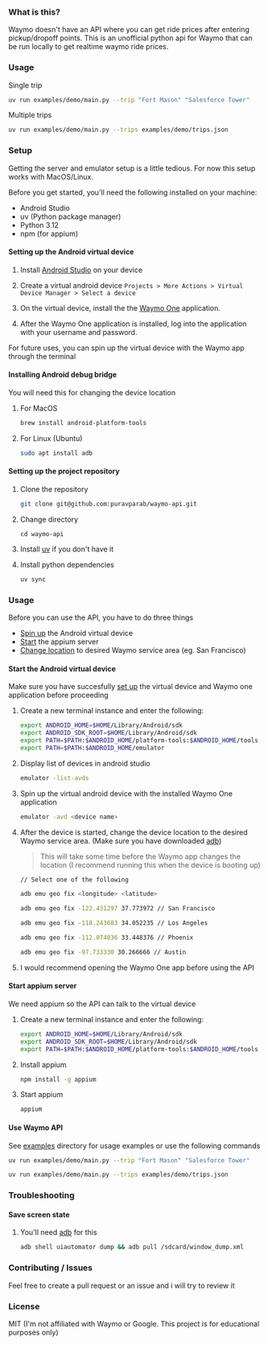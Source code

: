 ### What is this?

Waymo doesn't have an API where you can get ride prices after entering pickup/dropoff points. This is an unofficial python api for Waymo that can be run locally to get realtime waymo ride prices. 

### Usage

Single trip
```bash
uv run examples/demo/main.py --trip "Fort Mason" "Salesforce Tower"
```

Multiple trips
```bash
uv run examples/demo/main.py --trips examples/demo/trips.json
```

### Setup

Getting the server and emulator setup is a little tedious. For now this setup works with MacOS/Linux.

Before you get started, you'll need the following installed on your machine:

- Android Studio
- uv (Python package manager)
- Python 3.12
- npm (for appium)

#### Setting up the Android virtual device

1. Install [Android Studio](https://developer.android.com/studio) on your device

2. Create a virtual android device `Projects > More Actions > Virtual Device Manager > Select a device`

3. On the virtual device, install the the [Waymo One](https://play.google.com/store/apps/details?id=com.waymo.carapp) application.

4. After the Waymo One application is installed, log into the application with your username and password.

For future uses, you can spin up the virtual device with the Waymo app through the terminal

#### Installing Android debug bridge

You will need this for changing the device location 

1. For MacOS
	```bash
	brew install android-platform-tools
	```
2. For Linux (Ubuntu)
	```bash
	sudo apt install adb
	```

#### Setting up the project repository

1. Clone the repository
	```bash
	git clone git@github.com:puravparab/waymo-api.git
	```

2. Change directory
	```
	cd waymo-api
	```

3. Install [uv](https://docs.astral.sh/uv) if you don't have it

4. Install python dependencies
	```bash
	uv sync
	```

### Usage

Before you can use the API, you have to do three things
- [Spin up](#start-the-android-virtual-device) the Android virtual device
- [Start](#start-appium-server) the appium server
- [Change location](#start-the-android-virtual-device) to desired Waymo service area (eg. San Francisco)

#### Start the Android virtual device

Make sure you have succesfully [set up](#setting-up-the-android-virtual-device) the virtual device and Waymo one application before proceeding

1. Create a new terminal instance and enter the following:
	```bash
	export ANDROID_HOME=$HOME/Library/Android/sdk
	export ANDROID_SDK_ROOT=$HOME/Library/Android/sdk
	export PATH=$PATH:$ANDROID_HOME/platform-tools:$ANDROID_HOME/tools
	export PATH=$PATH:$ANDROID_HOME/emulator
	```

2. Display list of devices in android studio
	```bash
	emulator -list-avds
	```

3. Spin up the virtual android device with the installed Waymo One application
	```bash
	emulator -avd <device name>
	```

4. After the device is started, change the device location to the desired Waymo service area. (Make sure you have downloaded [adb](#installing-android-debug-bridge))
	> This will take some time before the Waymo app changes the location (I recommend running this when the device is booting up)

	```bash
	// Select one of the following

	adb emu geo fix <longitude> <latitude>

	adb emu geo fix -122.431297 37.773972 // San Francisco

	adb emu geo fix -118.243683 34.052235 // Los Angeles

	adb emu geo fix -112.074036 33.448376 // Phoenix

	adb emu geo fix -97.733330 30.266666 // Austin
	```

5. I would recommend opening the Waymo One app before using the API

#### Start appium server

We need appium so the API can talk to the virtual device

1. Create a new terminal instance and enter the following:
	```bash
	export ANDROID_HOME=$HOME/Library/Android/sdk
	export ANDROID_SDK_ROOT=$HOME/Library/Android/sdk
	export PATH=$PATH:$ANDROID_HOME/platform-tools:$ANDROID_HOME/tools
	```

2. Install appium
	```bash
	npm install -g appium
	```

3. Start appium
	```bash
	appium
	```

#### Use Waymo API

See [examples](./examples/) directory for usage examples or use the following commands
```bash
uv run examples/demo/main.py --trip "Fort Mason" "Salesforce Tower"
```
```bash
uv run examples/demo/main.py --trips examples/demo/trips.json
```


### Troubleshooting

#### Save screen state

1. You'll need [adb](#android-debug-bridge) for this
	```bash
	adb shell uiautomator dump && adb pull /sdcard/window_dump.xml
	```

### Contributing / Issues

Feel free to create a pull request or an issue and i will try to review it

### License

MIT (I'm not affiliated with Waymo or Google. This project is for educational purposes only)